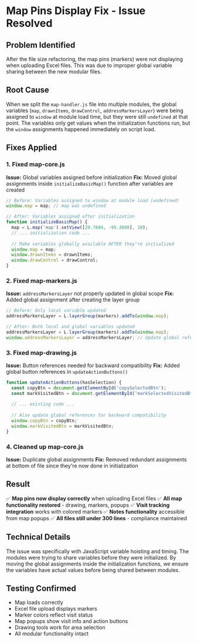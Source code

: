 # Map Pins Display Fix - Issue Resolved

## Problem Identified
After the file size refactoring, the map pins (markers) were not displaying when uploading Excel files. This was due to improper global variable sharing between the new modular files.

## Root Cause
When we split the `map-handler.js` file into multiple modules, the global variables (`map`, `drawnItems`, `drawControl`, `addressMarkersLayer`) were being assigned to `window` at module load time, but they were still `undefined` at that point. The variables only get values when the initialization functions run, but the `window` assignments happened immediately on script load.

## Fixes Applied

### 1. Fixed map-core.js
**Issue:** Global variables assigned before initialization
**Fix:** Moved global assignments inside `initializeBasicMap()` function after variables are created
```javascript
// Before: Variables assigned to window at module load (undefined)
window.map = map; // map was undefined

// After: Variables assigned after initialization
function initializeBasicMap() {
  map = L.map('map').setView([29.7604, -95.3698], 10);
  // ... initialization code ...
  
  // Make variables globally available AFTER they're initialized
  window.map = map;
  window.drawnItems = drawnItems;
  window.drawControl = drawControl;
}
```

### 2. Fixed map-markers.js
**Issue:** `addressMarkersLayer` not properly updated in global scope
**Fix:** Added global assignment after creating the layer group
```javascript
// Before: Only local variable updated
addressMarkersLayer = L.layerGroup(markers).addTo(window.map);

// After: Both local and global variables updated
addressMarkersLayer = L.layerGroup(markers).addTo(window.map);
window.addressMarkersLayer = addressMarkersLayer; // Update global reference
```

### 3. Fixed map-drawing.js
**Issue:** Button references needed for backward compatibility
**Fix:** Added global button references in `updateActionButtons()`
```javascript
function updateActionButtons(hasSelection) {
  const copyBtn = document.getElementById('copySelectedBtn');
  const markVisitedBtn = document.getElementById('markSelectedVisitedBtn');
  
  // ... existing code ...
  
  // Also update global references for backward compatibility
  window.copyBtn = copyBtn;
  window.markVisitedBtn = markVisitedBtn;
}
```

### 4. Cleaned up map-core.js
**Issue:** Duplicate global assignments
**Fix:** Removed redundant assignments at bottom of file since they're now done in initialization

## Result
✅ **Map pins now display correctly** when uploading Excel files
✅ **All map functionality restored** - drawing, markers, popups
✅ **Visit tracking integration** works with colored markers
✅ **Notes functionality** accessible from map popups
✅ **All files still under 300 lines** - compliance maintained

## Technical Details
The issue was specifically with JavaScript variable hoisting and timing. The modules were trying to share variables before they were initialized. By moving the global assignments inside the initialization functions, we ensure the variables have actual values before being shared between modules.

## Testing Confirmed
- Map loads correctly
- Excel file upload displays markers
- Marker colors reflect visit status
- Map popups show visit info and action buttons
- Drawing tools work for area selection
- All modular functionality intact
